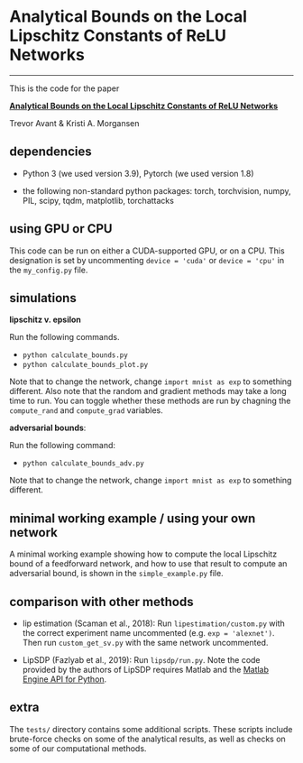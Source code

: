 # Analytical Bounds on the Local Lipschitz Constants of ReLU Networks

---

This is the code for the paper

[**Analytical Bounds on the Local Lipschitz Constants of ReLU Networks**](https://arxiv.org/abs/2104.14672)

Trevor Avant & Kristi A. Morgansen


## dependencies

* Python 3 (we used version 3.9), Pytorch (we used version 1.8)

* the following non-standard python packages: torch, torchvision, numpy, PIL, scipy, tqdm, matplotlib, torchattacks


## using GPU or CPU

This code can be run on either a CUDA-supported GPU, or on a CPU. This designation is set by uncommenting `device = 'cuda'` or `device = 'cpu'` in the `my_config.py` file.


## simulations

**lipschitz v. epsilon**

Run the following commands.
* `python calculate_bounds.py`
* `python calculate_bounds_plot.py`

Note that to change the network, change `import mnist as exp` to something different. Also note that the random and gradient methods may take a long time to run. You can toggle whether these methods are run by chagning the `compute_rand` and `compute_grad` variables.


**adversarial bounds**: 

Run the following command:
* `python calculate_bounds_adv.py`

Note that to change the network, change `import mnist as exp` to something different.


## minimal working example / using your own network

A minimal working example showing how to compute the local Lipschitz bound of a feedforward network, and how to use that result to compute an adversarial bound, is shown in the `simple_example.py` file.


## comparison with other methods

* lip estimation (Scaman et al., 2018): Run `lipestimation/custom.py` with the correct experiment name uncommented (e.g. `exp = 'alexnet')`. Then run `custom_get_sv.py` with the same network uncommented.

* LipSDP (Fazlyab et al., 2019): Run `lipsdp/run.py`. Note the code provided by the authors of LipSDP requires Matlab and the [Matlab Engine API for Python](https://www.mathworks.com/help/matlab/matlab-engine-for-python.html).


## extra

The `tests/` directory contains some additional scripts. These scripts include brute-force checks on some of the analytical results, as well as checks on some of our computational methods.
